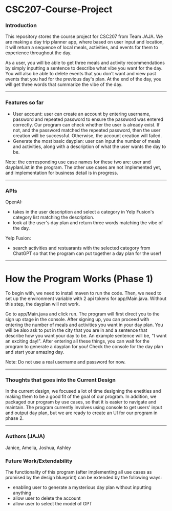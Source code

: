# CSC207-Course-Project
### Introduction
This repository stores the course project for CSC207 from Team JAJA. 
We are making a day trip planner app, where based on user input and location, it will return a sequence of 
local meals, activities, and events for them to experience throughout the day.

As a user, you will be able to get three meals and activity recommendations by simply inputting a sentence to 
describe what vibe you want for the day. You will also be able to delete events that you don't want and view past 
events that you had for the previous day's plan. At the end of the day, you will get three words that summarize the 
vibe of the day. 

___________________________________________________________________________________________________________________
### Features so far
* User account: user can create an account by entering username, password and repeated password to ensure the password was entered correctly. Our program can check whether the user is already exist. If not, and the password matched the repeated password, then the user creation will be successful. Otherwise, the account creation will failed.
* Generate the most basic dayplan: user can input the number of meals and activities, along with a description of what the user wants the day to be.

Note: the corresponding use case names for these two are: user and dayplanList in the program. The other use cases are not implemented yet, and implementation for business detail is in progress.
___________________________________________________________________________________________________________________
### APIs
OpenAI:
* takes in the user description and select a category in Yelp Fusion's category list matching the description.
* look at the user's day plan and return three words matching the vibe of the day.

Yelp Fusion:
* search activities and restuarants with the selected category from ChatGPT so that the program can put together a day plan for the user!

___________________________________________________________________________________________________________________
# How the Program Works (Phase 1)
To begin with, we need to install maven to run the code.
Then, we need to set up the environment variable with 2 api tokens for app/Main.java. Without this step, the dayplan will not work.

Go to app/Main.java and click run. The program will first direct you to the sign up stage in the console. After signing up, you can proceed with entering the number of meals and activities you want in your day plan. You will be also ask to put in the city that you are in and a sentence that describe how you want your day to be. An example sentence will be, "I want an exciting day!". After entering all these things, you can wait for the program to generate a dayplan for you! Check the console for the day plan and start your amazing day.

Note: Do not use a real username and password for now.

___________________________________________________________________________________________________________________
### Thoughts that goes into the Current Design
In the current design, we focused a lot of time designing the enetities and making them to be a good fit of the goal of our program. In addition, we packaged our program by use cases, so that it is easier to navigate and maintain. The program currently involves using console to get users' input and output day plan, but we are ready to create an UI for our program in phase 2. 

___________________________________________________________________________________________________________________
### Authors (JAJA)
Janice, Amelia, Joshua, Ashley

### Future Work/Extendability
The functionality of this program (after implementing all use cases as promised by the design blueprint) can be extended by the following ways:
* enabling user to generate a mysterious day plan without inputting anything
* allow user to delete the account
* allow user to select the model of GPT

  

